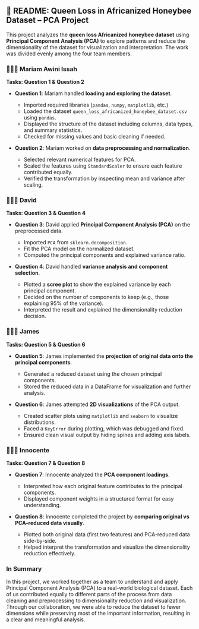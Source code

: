 ## 📄 README: Queen Loss in Africanized Honeybee Dataset – PCA Project

This project analyzes the **queen loss Africanized honeybee dataset** using **Principal Component Analysis (PCA)** to explore patterns and reduce the dimensionality of the dataset for visualization and interpretation. The work was divided evenly among the four team members.

### 👩🏽‍💻 Mariam Awini Issah

**Tasks: Question 1 & Question 2**

- **Question 1**:
  Mariam handled **loading and exploring the dataset**.

  - Imported required libraries (`pandas`, `numpy`, `matplotlib`, etc.)
  - Loaded the dataset `queen_loss_africanized_honeybee_dataset.csv` using `pandas`.
  - Displayed the structure of the dataset including columns, data types, and summary statistics.
  - Checked for missing values and basic cleaning if needed.

- **Question 2**:
  Mariam worked on **data preprocessing and normalization**.

  - Selected relevant numerical features for PCA.
  - Scaled the features using `StandardScaler` to ensure each feature contributed equally.
  - Verified the transformation by inspecting mean and variance after scaling.

### 👨🏽‍💻 David

**Tasks: Question 3 & Question 4**

- **Question 3**:
  David applied **Principal Component Analysis (PCA)** on the preprocessed data.

  - Imported `PCA` from `sklearn.decomposition`.
  - Fit the PCA model on the normalized dataset.
  - Computed the principal components and explained variance ratio.

- **Question 4**:
  David handled **variance analysis and component selection**.

  - Plotted a **scree plot** to show the explained variance by each principal component.
  - Decided on the number of components to keep (e.g., those explaining 95% of the variance).
  - Interpreted the result and explained the dimensionality reduction decision.

### 👨🏽‍💻 James

**Tasks: Question 5 & Question 6**

- **Question 5**:
  James implemented the **projection of original data onto the principal components**.

  - Generated a reduced dataset using the chosen principal components.
  - Stored the reduced data in a DataFrame for visualization and further analysis.

- **Question 6**:
  James attempted **2D visualizations** of the PCA output.

  - Created scatter plots using `matplotlib` and `seaborn` to visualize distributions.
  - Faced a `KeyError` during plotting, which was debugged and fixed.
  - Ensured clean visual output by hiding spines and adding axis labels.

### 👨🏽‍💻 Innocente

**Tasks: Question 7 & Question 8**

- **Question 7**:
  Innocente analyzed the **PCA component loadings**.

  - Interpreted how each original feature contributes to the principal components.
  - Displayed component weights in a structured format for easy understanding.

- **Question 8**:
  Innocente completed the project by **comparing original vs PCA-reduced data visually**.

  - Plotted both original data (first two features) and PCA-reduced data side-by-side.
  - Helped interpret the transformation and visualize the dimensionality reduction effectively.

### In Summary

In this project, we worked together as a team to understand and apply Principal Component Analysis (PCA) to a real-world biological dataset. Each of us contributed equally to different parts of the process from data cleaning and preprocessing to dimensionality reduction and visualization. Through our collaboration, we were able to reduce the dataset to fewer dimensions while preserving most of the important information, resulting in a clear and meaningful analysis.

